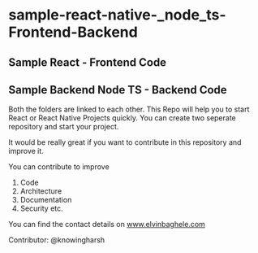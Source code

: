 # sample-react-native-_node_ts-Frontend-Backend

## Sample React - Frontend Code

## Sample Backend Node TS - Backend Code

Both the folders are linked to each other.
This Repo will help you to start React or React Native Projects quickly. You can create two seperate repository and start your project.

It would be really great if you want to contribute in this repository and improve it.

You can contribute to improve 
1. Code
2. Architecture
3. Documentation
4. Security
etc.

You can find the contact details on www.elvinbaghele.com

Contributor: @knowingharsh
